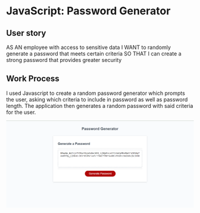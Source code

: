 # JavaScript: Password Generator

## User story
AS AN employee with access to sensitive data
I WANT to randomly generate a password that meets certain criteria
SO THAT I can create a strong password that provides greater security

## Work Process
I used Javascript to create a random password generator which prompts the user, asking which criteria to include in password as well as password length. The application then generates a random password with said criteria for the user.



![Alt text](./Assets/images/image.png)